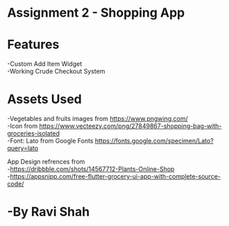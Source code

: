 # Assignment 2 - Shopping App
# Features
-Custom Add Item Widget<br>
-Working Crude Checkout System

# Assets Used
-Vegetables and fruits images from https://www.pngwing.com/ <br>
-Icon from https://www.vecteezy.com/png/27849867-shopping-bag-with-groceries-isolated <br>
-Font: Lato from Google Fonts https://fonts.google.com/specimen/Lato?query=lato <br>

App Design refrences from <br>
-https://dribbble.com/shots/14567712-Plants-Online-Shop<br>
-https://appsnipp.com/free-flutter-grocery-ui-app-with-complete-source-code/ <br>

# -By Ravi Shah
